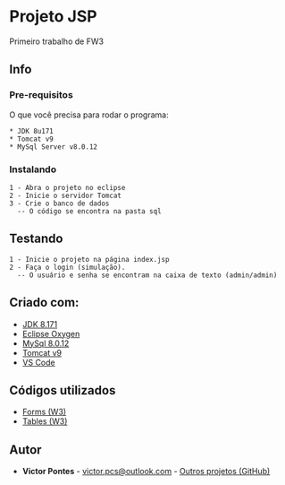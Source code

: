 # Projeto JSP

Primeiro trabalho de FW3

## Info

### Pre-requisitos

O que você precisa para rodar o programa:

```
* JDK 8u171
* Tomcat v9
* MySql Server v8.0.12
```

### Instalando

```
1 - Abra o projeto no eclipse
2 - Inicie o servidor Tomcat
3 - Crie o banco de dados
  -- O código se encontra na pasta sql
```


## Testando

```
1 - Inicie o projeto na página index.jsp
2 - Faça o login (simulação).
  -- O usuário e senha se encontram na caixa de texto (admin/admin)
```

## Criado com:

* [JDK 8.171](https://www.oracle.com/technetwork/java/javase/downloads/jdk8-downloads-2133151.html)
* [Eclipse Oxygen](https://www.eclipse.org/oxygen/)
* [MySql 8.0.12](https://www.mysql.com/downloads/)
* [Tomcat v9](https://tomcat.apache.org/download-90.cgi)
* [VS Code](https://code.visualstudio.com/)

## Códigos utilizados
* [Forms (W3)](https://www.w3schools.com/Css/css_form.asp)
* [Tables (W3)](https://www.w3schools.com/css/css_table.asp)

## Autor
* **Victor Pontes** - victor.pcs@outlook.com - [Outros projetos (GitHub)](https://github.com/VicttorBruken/)
